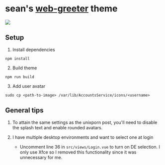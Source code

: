 # sean's [web-greeter](https://github.com/JezerM/web-greeter) theme

![](demo.png)

## Setup

1. Install dependencies

```
npm install
```

2. Build theme

```
npm run build
```

3. Add user avatar

```
sudo cp <path-to-image> /var/lib/AccountsService/icons/<username>
```

## General tips

1. To attain the same settings as the unixporn post, you'll need to disable the
   splash text and enable rounded avatars.

2. I have multiple desktop environments and want to select one at login
   - Uncomment line 36 in `src/views/Login.vue` to turn on DE selection. I only
     use Xfce so I removed this functionality since it was unnecessary for me.
